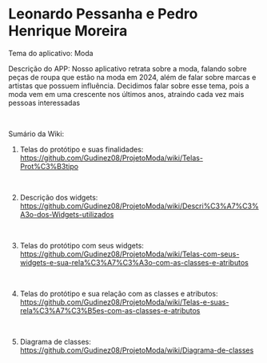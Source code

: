 # Leonardo Pessanha e Pedro Henrique Moreira

Tema do aplicativo: Moda

Descrição do APP: Nosso aplicativo retrata sobre a moda, falando sobre peças de roupa que estão na moda em 2024, além de falar sobre marcas e artistas que possuem influência. Decidimos falar sobre esse tema, pois a moda vem em uma crescente nos últimos anos, atraindo cada vez mais pessoas interessadas

<br>

Sumário da Wiki:

1) Telas do protótipo e suas finalidades: https://github.com/Gudinez08/ProjetoModa/wiki/Telas-Prot%C3%B3tipo
<br>

2) Descrição dos widgets: https://github.com/Gudinez08/ProjetoModa/wiki/Descri%C3%A7%C3%A3o-dos-Widgets-utilizados
<br>

3) Telas do protótipo com seus widgets: https://github.com/Gudinez08/ProjetoModa/wiki/Telas-com-seus-widgets-e-sua-rela%C3%A7%C3%A3o-com-as-classes-e-atributos
<br>

4) Telas do protótipo e sua relação com as classes e atributos: https://github.com/Gudinez08/ProjetoModa/wiki/Telas-e-suas-rela%C3%A7%C3%B5es-com-as-classes-e-atributos
<br>

5) Diagrama de classes: https://github.com/Gudinez08/ProjetoModa/wiki/Diagrama-de-classes
